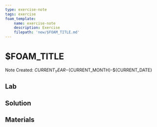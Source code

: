 ```yaml
---
type: exercise-note
tags: exercise
foam_template:
    name: exercise-note
    description: Exercise
    filepath: 'new/$FOAM_TITLE.md'
---
```

# $FOAM_TITLE
Note Created: ${CURRENT_YEAR}-${CURRENT_MONTH}-${CURRENT_DATE}

## Lab 

## Solution

## Materials